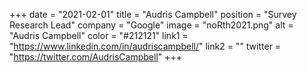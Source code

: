 +++ 
date = "2021-02-01" 
title = "Audris Campbell" 
position = "Survey Research Lead" 
company = "Google" 
image = "noRth2021.png" 
alt = "Audris Campbell" 
color = "#212121" 
link1 = "https://www.linkedin.com/in/audriscampbell/" 
link2 = ""
twitter = "https://twitter.com/AudrisCampbell"
+++